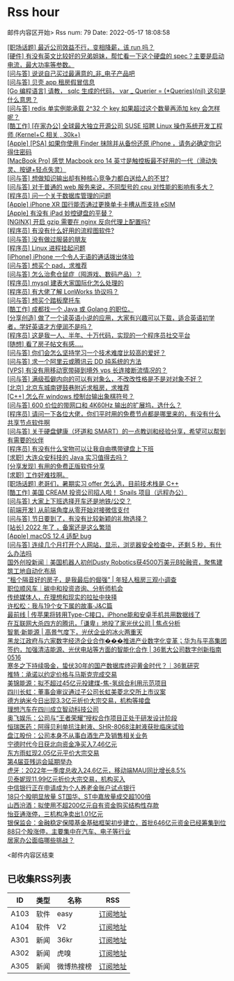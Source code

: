 # Rss hour

邮件内容区开始>
Rss num: 79  Date: 2022-05-17 18:08:58 <br/>

<a href='https://www.v2ex.com/t/853517#reply0'>[职场话题] 最近公司效益不行，变相降薪，该 run 吗？</a><br/>
<a href='https://www.v2ex.com/t/853516#reply0'>[硬件] 有没有英文比较好的兄弟姐妹，帮忙看一下这个硬盘的 spec？主要是启动电流，最大功率等参数。</a><br/>
<a href='https://www.v2ex.com/t/853514#reply3'>[问与答] 说说自己买过最满意的_非_电子产品吧</a><br/>
<a href='https://www.v2ex.com/t/853512#reply1'>[问与答] 贝壳 app 租房假冒信息</a><br/>
<a href='https://www.v2ex.com/t/853511#reply1'>[Go 编程语言] 请教， sqlc 生成的代码， var _ Querier = (*Queries)(nil) 这句是什么意思？</a><br/>
<a href='https://www.v2ex.com/t/853510#reply1'>[问与答] redis 单实例能承载 2^32 个 key 如果超过这个数量再添加 key 会怎样呢？</a><br/>
<a href='https://www.v2ex.com/t/853509#reply0'>[酷工作] [在家办公] 全球最大独立开源公司 SUSE 招聘 Linux 操作系统开发工程师 (Kernel+C 相关 , 30k+)</a><br/>
<a href='https://www.v2ex.com/t/853507#reply0'>[Apple] [PSA] 如果你使用 Finder 抹除并从备份还原 iPhone ，请务必确定你记得住密码</a><br/>
<a href='https://www.v2ex.com/t/853506#reply2'>[MacBook Pro] 感觉 Macbook pro 14 英寸是触控板最不好用的一代（滑动失灵、按键+轻点失灵）</a><br/>
<a href='https://www.v2ex.com/t/853505#reply0'>[问与答] 想做知识输出却有种核心竞争力都白送给人的不甘?</a><br/>
<a href='https://www.v2ex.com/t/853504#reply1'>[问与答] 对于普通的 web 服务来说，不同型号的 cpu 对性能的影响有多大？</a><br/>
<a href='https://www.v2ex.com/t/853503#reply0'>[程序员] 问一个关于数据库管理的问题</a><br/>
<a href='https://www.v2ex.com/t/853502#reply3'>[Apple] iPhone XR 国行能否通过更换单卡卡槽从而支持 eSIM</a><br/>
<a href='https://www.v2ex.com/t/853501#reply0'>[Apple] 有没有 iPad 妙控键盘的平替？</a><br/>
<a href='https://www.v2ex.com/t/853500#reply8'>[NGINX] 开启 gzip 需要在 nginx 反向代理上配置吗?</a><br/>
<a href='https://www.v2ex.com/t/853499#reply10'>[程序员] 有没有什么好用的流程图软件?</a><br/>
<a href='https://www.v2ex.com/t/853498#reply0'>[问与答] 没有做过服装的朋友</a><br/>
<a href='https://www.v2ex.com/t/853496#reply0'>[程序员] Linux 进程挂起问题</a><br/>
<a href='https://www.v2ex.com/t/853495#reply5'>[iPhone] iPhone 一个令人无语的通话拨出体验</a><br/>
<a href='https://www.v2ex.com/t/853494#reply6'>[问与答] 想买个 pad，求推荐</a><br/>
<a href='https://www.v2ex.com/t/853493#reply1'>[问与答] 怎么治愈仓鼠症（囤游戏、数码产品）？</a><br/>
<a href='https://www.v2ex.com/t/853492#reply3'>[程序员] mysql 建表大家国际化怎么处理的</a><br/>
<a href='https://www.v2ex.com/t/853491#reply0'>[程序员] 有大佬了解 LonWorks 协议吗？</a><br/>
<a href='https://www.v2ex.com/t/853489#reply0'>[问与答] 想买个踏板摩托车</a><br/>
<a href='https://www.v2ex.com/t/853488#reply0'>[酷工作] 成都找一个 Java 或 Golang 的职位。</a><br/>
<a href='https://www.v2ex.com/t/853487#reply9'>[分享创造] 做了一个读英语小说的应用，大家有兴趣可以下载，适合英语初学者，学好英语才方便润不是吗？</a><br/>
<a href='https://www.v2ex.com/t/853486#reply33'>[程序员] 这是我一人、半年、十万代码，实现的一个程序员社交平台</a><br/>
<a href='https://www.v2ex.com/t/853485#reply33'>[随想] 看了房子帖文有感.....</a><br/>
<a href='https://www.v2ex.com/t/853484#reply0'>[问与答] 你们会怎么坚持学习一个技术难度比较高的爱好？</a><br/>
<a href='https://www.v2ex.com/t/853483#reply2'>[问与答] 求一个阿里云或腾讯云 DD 纯系统的方法</a><br/>
<a href='https://www.v2ex.com/t/853482#reply0'>[VPS] 有没有用移动宽带碰到境外 vps 长连接断流情况的？</a><br/>
<a href='https://www.v2ex.com/t/853481#reply6'>[问与答] 满级孤僻内向的可以有对象么，不改改性格是不是对对象不好？</a><br/>
<a href='https://www.v2ex.com/t/853480#reply0'>[北京] 北京东城南锣鼓巷附近求租房，求推荐</a><br/>
<a href='https://www.v2ex.com/t/853479#reply4'>[C++] 怎么在 windows 控制台输出象棋符号？</a><br/>
<a href='https://www.v2ex.com/t/853478#reply1'>[问与答] 600 价位的带网口和 4K60Hz 输出的扩展坞，选什么？</a><br/>
<a href='https://www.v2ex.com/t/853477#reply1'>[程序员] 请问一下各位大佬，你们平时用的免费节点都是哪里来的，有没有什么共享节点软件啊</a><br/>
<a href='https://www.v2ex.com/t/853476#reply2'>[问与答] 关于硬盘健康（坏道和 SMART）的一点教训和经验分享，希望可以帮到有需要的伙伴</a><br/>
<a href='https://www.v2ex.com/t/853474#reply13'>[程序员] 有没有什么宝物可以让我自由携带键盘上下班</a><br/>
<a href='https://www.v2ex.com/t/853472#reply4'>[求职] 大连众安科技的 Java 实习值得去吗？</a><br/>
<a href='https://www.v2ex.com/t/853471#reply0'>[分享发现] 有用的免费正版软件分享</a><br/>
<a href='https://www.v2ex.com/t/853470#reply2'>[求职] 工作好难找啊。</a><br/>
<a href='https://www.v2ex.com/t/853468#reply1'>[职场话题] 老哥们，暑期实习 offer 怎么选，目前技术栈是 C++</a><br/>
<a href='https://www.v2ex.com/t/853467#reply2'>[酷工作] 美国 CREAM 投资公司招人啦！ Snails 项目（远程办公）</a><br/>
<a href='https://www.v2ex.com/t/853466#reply0'>[问与答] 大家上下班选择开车还是地铁/公交？</a><br/>
<a href='https://www.v2ex.com/t/853465#reply0'>[前端开发] 从前端角度从零开始对接微信支付</a><br/>
<a href='https://www.v2ex.com/t/853464#reply7'>[问与答] 节日要到了，有没有比较新颖的礼物选择？</a><br/>
<a href='https://www.v2ex.com/t/853461#reply53'>[站长] 2022 年了 ，备案还是这么繁琐</a><br/>
<a href='https://www.v2ex.com/t/853460#reply3'>[Apple] macOS 12.4 适配 bug</a><br/>
<a href='https://www.v2ex.com/t/853459#reply1'>[问与答] 连续几个月打开个人网站，显示，浏览器安全检查中，还剩 5 秒，有什么办法吗</a><br/>
<a href='https://36kr.com/p/1745024670314117'>国外创投新闻｜美国机器人初创Dusty Robotics获4500万美元B轮融资，聚焦建筑工地自动化布局</a><br/>
<a href='https://36kr.com/p/1744914444545665'>“租个隔音好的房子，是我最后的倔强” | 年轻人租房三观小调查</a><br/>
<a href='https://36kr.com/p/1744700509466245'>职位顺风车｜碳中和投资咨询、分析师机会</a><br/>
<a href='https://36kr.com/p/1735099181693961'>传统媒体人，在理想和现实的拉扯中抉择</a><br/>
<a href='https://36kr.com/p/1737717976611845'>许松松：我与19个女下属的故事·J&C篇</a><br/>
<a href='https://36kr.com/p/1743684671319687'>最前线 | 传苹果将转用Type-C接口，iPhone能和安卓手机共用数据线了</a><br/>
<a href='https://36kr.com/p/1743217532677760'>在互联网大杀四方的腾讯，「谦卑」地投了家光伏公司 | 焦点分析</a><br/>
<a href='https://36kr.com/p/1739110994066694'>智氪·新能源 | 高景气度下，光伏企业的冰火两重天</a><br/>
<a href='https://36kr.com/p/1743833675804289'>黑龙江政府与六家数字经济企业合作���推进产业数字化变革；华为与平高集团签约，加强清洁能源、光伏电站等方面的智能化合作 | 36氪大公司数字创新指南0516</a><br/>
<a href='https://36kr.com/p/1744499614543744'>寒冬之下持续吸金，蛰伏30年的国产数据库终迎黄金时代？｜36氪研究</a><br/>
<a href='https://36kr.com/newsflashes/1745061796949889'>推特：承诺以约定价格与马斯克完成交易</a><br/>
<a href='https://36kr.com/newsflashes/1745060939296386'>美锦能源：拟不超过45亿元投建煤-焦-氢综合利用示范项目</a><br/>
<a href='https://36kr.com/newsflashes/1745053806259846'>四川长虹：董事会审议通过子公司长虹美菱北交所上市议案</a><br/>
<a href='https://36kr.com/newsflashes/1745049606205065'>德方纳米今日出现3.3亿元折价大宗交易，机构等接盘</a><br/>
<a href='https://36kr.com/newsflashes/1745046340677253'>理想汽车在四川成立智动科技公司</a><br/>
<a href='https://36kr.com/newsflashes/1745045278486151'>奥飞娱乐：公司与“王者荣耀”授权合作项目正处于研发设计阶段</a><br/>
<a href='https://36kr.com/newsflashes/1745041450184576'>恒瑞医药：阿得贝利单抗注射液、SHR-8068注射液获批临床试验</a><br/>
<a href='https://36kr.com/newsflashes/1745036275756676'>盘江股份：公司本身不从事白酒生产及销售相关业务</a><br/>
<a href='https://36kr.com/newsflashes/1745033466080904'>宁德时代今日获北向资金净买入7.46亿元</a><br/>
<a href='https://36kr.com/newsflashes/1745026896178822'>东方雨虹现2.05亿元平价大宗交易</a><br/>
<a href='https://36kr.com/newsflashes/1745022882115208'>第4届亚残运会延期举办</a><br/>
<a href='https://36kr.com/newsflashes/1745021322735232'>虎牙：2022年一季度总收入24.6亿元，移动端MAU同比增长8.5%</a><br/>
<a href='https://36kr.com/newsflashes/1745012399451785'>贝泰妮现11.99亿元折价大宗交易，机构买入</a><br/>
<a href='https://36kr.com/newsflashes/1745010198065024'>中信银行正在申请成为个人养老金账户试点银行</a><br/>
<a href='https://36kr.com/newsflashes/1745002581339781'>18只个股明显放量 ST国华、ST中嘉放量成交超100倍</a><br/>
<a href='https://36kr.com/newsflashes/1744998251540097'>山西汾酒：拟使用不超200亿元自有资金购买结构性存款</a><br/>
<a href='https://36kr.com/newsflashes/1744994745511808'>怡亚通涨停，三机构净卖出1.01亿元</a><br/>
<a href='https://36kr.com/newsflashes/1744991643021188'>银保监会：金融稳定保障基金基础框架初步建立，首批646亿元资金已经筹集到位</a><br/>
<a href='https://36kr.com/newsflashes/1744988534812291'>88只个股涨停，主要集中在汽车、电子等行业</a><br/>
<a href='http://www.huxiu.com/article/556796.html?f=wangzhan'>居家办公面临哪些挑战？</a><br/>


<邮件内容区结束

## 已收集RSS列表

| ID | 类型 | 名称  | RSS  |
| -- | -- | -- | -- | 
| A103  | 软件 | easy | [订阅地址](http://rsshub.v2fy.com:1200/weibo/user/1088413295) |
| A104  | 软件 | V2  | [订阅地址](http://www.v2ex.com/index.xml) |
| A301  | 新闻 | 36kr | [订阅地址](https://www.36kr.com/feed) |
| A302  | 新闻 | 虎嗅 | [订阅地址](https://www.huxiu.com/rss/0.xml) |
| A305  | 新闻 | 微博热搜榜 | [订阅地址](https://rsshub.app/weibo/search/hot) |
